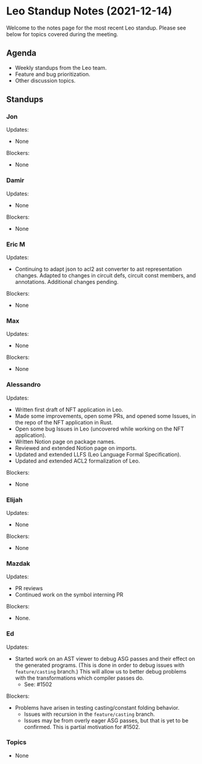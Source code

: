 # Leo Standup Notes (2021-12-14)

Welcome to the notes page for the most recent Leo standup. Please see below for topics covered during the meeting.

## Agenda

* Weekly standups from the Leo team.
* Feature and bug prioritization.
* Other discussion topics.

## Standups

### Jon

Updates:

* None

Blockers:

* None

### Damir

Updates:

* None

Blockers:

* None

### Eric M

Updates:

* Continuing to adapt json to acl2 ast converter to ast representation changes.  Adapted to changes in circuit defs, circuit const members, and annotations.  Additional changes pending.

Blockers:

* None

### Max

Updates:

* None

Blockers:

* None

### Alessandro

Updates:

* Written first draft of NFT application in Leo.
* Made some improvements, open some PRs, and opened some Issues, in the repo of the NFT application in Rust.
* Open some bug Issues in Leo (uncovered while working on the NFT application).
* Written Notion page on package names.
* Reviewed and extended Notion page on imports.
* Updated and extended LLFS (Leo Language Formal Specification).
* Updated and extended ACL2 formalization of Leo.

Blockers:

* None

### Elijah

Updates:

* None

Blockers:

* None

### Mazdak

Updates:

* PR reviews
* Continued work on the symbol interning PR

Blockers:

* None.

### Ed

Updates:

* Started work on an AST viewer to debug ASG passes and their effect on the
  generated programs. (This is done in order to debug issues with
  `feature/casting` branch.) This will allow us to better debug problems with
  the transformations which compiler passes do. 
  - See: #1502

Blockers:

* Problems have arisen in testing casting/constant folding behavior. 
  - Issues with recursion in the `feature/casting` branch.
  - Issues may be from overly eager ASG passes, but that is yet to be confirmed.
    This is partial motivation for #1502.

### Topics

* None
